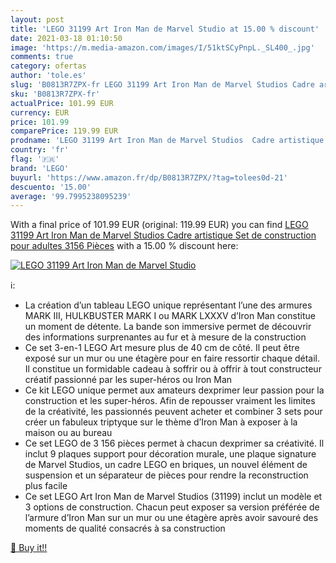 ```yaml
---
layout: post
title: 'LEGO 31199 Art Iron Man de Marvel Studio at 15.00 % discount'
date: 2021-03-18 01:10:50
image: 'https://m.media-amazon.com/images/I/51ktSCyPnpL._SL400_.jpg'
comments: true
category: ofertas
author: 'tole.es'
slug: 'B0813R7ZPX-fr LEGO 31199 Art Iron Man de Marvel Studios Cadre artistique...'
sku: 'B0813R7ZPX-fr'
actualPrice: 101.99 EUR
currency: EUR
price: 101.99
comparePrice: 119.99 EUR
prodname: 'LEGO 31199 Art Iron Man de Marvel Studios  Cadre artistique  Set de construction pour adultes  3156 Pièces'
country: 'fr'
flag: '🇫🇷'
brand: 'LEGO'
buyurl: 'https://www.amazon.fr/dp/B0813R7ZPX/?tag=tolees0d-21'
descuento: '15.00'
average: '99.7995238095239'
---
```


With a final price of 101.99 EUR (original: 119.99 EUR) you can find [LEGO 31199 Art Iron Man de Marvel Studios  Cadre artistique  Set de construction pour adultes  3156 Pièces](https://www.amazon.fr/dp/B0813R7ZPX/?tag=tolees0d-21) with a  15.00 % discount here:

[![LEGO 31199 Art Iron Man de Marvel Studio](https://m.media-amazon.com/images/I/51ktSCyPnpL._SL400_.jpg)](https://www.amazon.fr/dp/B0813R7ZPX/?tag=tolees0d-21)

ℹ️:

- La création d’un tableau LEGO unique représentant l’une des armures MARK III, HULKBUSTER MARK I ou MARK LXXXV d’Iron Man constitue un moment de détente. La bande son immersive permet de découvrir des informations surprenantes au fur et à mesure de la construction
- Ce set 3-en-1 LEGO Art mesure plus de 40 cm de côté. Il peut être exposé sur un mur ou une étagère pour en faire ressortir chaque détail. Il constitue un formidable cadeau à soffrir ou à offrir à tout constructeur créatif passionné par les super-héros ou Iron Man
- Ce kit LEGO unique permet aux amateurs dexprimer leur passion pour la construction et les super-héros. Afin de repousser vraiment les limites de la créativité, les passionnés peuvent acheter et combiner 3 sets pour créer un fabuleux triptyque sur le thème d’Iron Man à exposer à la maison ou au bureau
- Ce set LEGO de 3 156 pièces permet à chacun dexprimer sa créativité. Il inclut 9 plaques support pour décoration murale, une plaque signature de Marvel Studios, un cadre LEGO en briques, un nouvel élément de suspension et un séparateur de pièces pour rendre la reconstruction plus facile
- Ce set LEGO Art Iron Man de Marvel Studios (31199) inclut un modèle et 3 options de construction. Chacun peut exposer sa version préférée de l’armure d’Iron Man sur un mur ou une étagère après avoir savouré des moments de qualité consacrés à sa construction

[🛒 Buy it!!](https://www.amazon.fr/dp/B0813R7ZPX/?tag=tolees0d-21)

